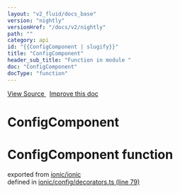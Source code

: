 ```yaml
---
layout: "v2_fluid/docs_base"
version: "nightly"
versionHref: "/docs/v2/nightly"
path: ""
category: api
id: "{{ConfigComponent | slugify}}"
title: "ConfigComponent"
header_sub_title: "Function in module "
doc: "ConfigComponent"
docType: "function"
---
```




<div class="improve-docs">
  <a href='http://github.com/driftyco/ionic2/tree/master/ionic/config/decorators.ts#L78'>
    View Source
  </a>
  &nbsp;
  <a href='http://github.com/driftyco/ionic2/edit/master/ionic/config/decorators.ts#L78'>
    Improve this doc
  </a>
</div>




<h1 class="api-title">

  ConfigComponent



</h1>







<h1 class="class export">ConfigComponent <span class="type">function</span></h1>
<p class="module">exported from <a href='undefined'>ionic/ionic</a><br/>
defined in <a href="https://github.com/driftyco/ionic2/tree/master/ionic/config/decorators.ts#L79-L91">ionic/config/decorators.ts (line 79)</a>
</p>



